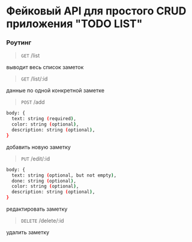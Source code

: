 # Фейковый API для простого CRUD приложения "TODO LIST"

### Роутинг

> `GET` /list

выводит весь список заметок


> `GET` /list/:id

данные по одной конкретной заметке


> `POST` /add

```sh
body: {
  text: string (required),
  color: string (optional),
  description: string (optional),
}
```

добавить новую заметку


> `PUT` /edit/:id

```sh
body: {
  text: string (optional, but not empty),
  done: string (optional),
  color: string (optional),
  description: string (optional),
}
```

редактировать заметку


> `DELETE` /delete/:id

удалить заметку